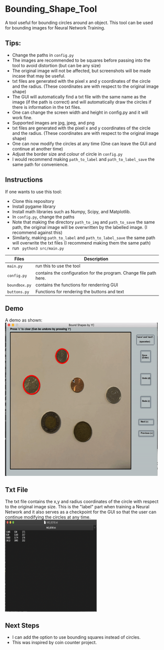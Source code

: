 # Bounding_Shape_Tool
A tool useful for bounding circles around an object. This tool can be used for bounding images for Neural Network Training.              
## Tips:
- Change the paths in ```config.py```
- The images are recommended to be squares before passing into the tool to avoid distortion (but can be any size)
- The original image will not be affected, but screenshots will be made incase that may be useful.
- txt files are generated with the pixel x and y coordinates of the circle and the radius. (These coordinates are with respect to the original image shape)
- The GUI will automatically find a txt file with the same name as the image (if the path is correct) and will automatically draw the circles if there is     information in the txt files.
- One can change the screen width and height in config.py and it will work fine.
- Supported images are jpg, jpeg, and png
- txt files are generated with the pixel x and y coordinates of the circle and the radius. (These coordinates are with respect to the original image shape)
- One can now modify the circles at any time (One can leave the GUI and continue at another time)
- Adjust the border size and colour of circle in  ```config.py```
- I would recommend making  ```path_to_label``` and ```path_to_label_save``` the same path for convenience.

## Instructions
If one wants to use this tool:
- Clone this repository
- Install pygame library
- Install math libraries such as Numpy, Scipy, and Matplotlib.
- In ```config.py```, change the paths
- Note that making the directory ```path_to_img``` and ```path_to_save``` the same path, the original image will be overwritten by the labelled image. (I recommend against this)
- Similarly, making ```path_to_label``` and ```path_to_label_save```  the same path will overwrite the txt files (I recommend making them the same path)
- run   ``` python3 src/main.py```


| Files| Description|
|-----|-------------|
| ```main.py```| run this to use the tool|
| ```config.py``` | contains the configuration for the program. Change file path here.|
|```boundbox.py```| contains the functions for renderring GUI|
|```buttons.py ```| Functions for rendering the buttons and text|

## Demo
A demo as shown:                                
<img src = "https://github.com/yvielcastillejos/Bounding_Shape_Tool/blob/main/images/updated2.gif" width = "500" height = "500">

## Txt File
The txt file contains the x,y and radius coordinates of the circle with respect to the original image size. This is the "label" part when training a Neural Network and it also serves as a checkpoint for the GUI so that the user can continue modifying the circles at any time.                     
<img src = "https://github.com/yvielcastillejos/Bounding_Shape_Tool/blob/main/images/Screen%20Shot%202020-11-08%20at%206.08.32%20PM.png" width = "300" height = "300">
## Next Steps
- I can add the option to use bounding squares instead of circles.
- This was inspired by coin counter project.
